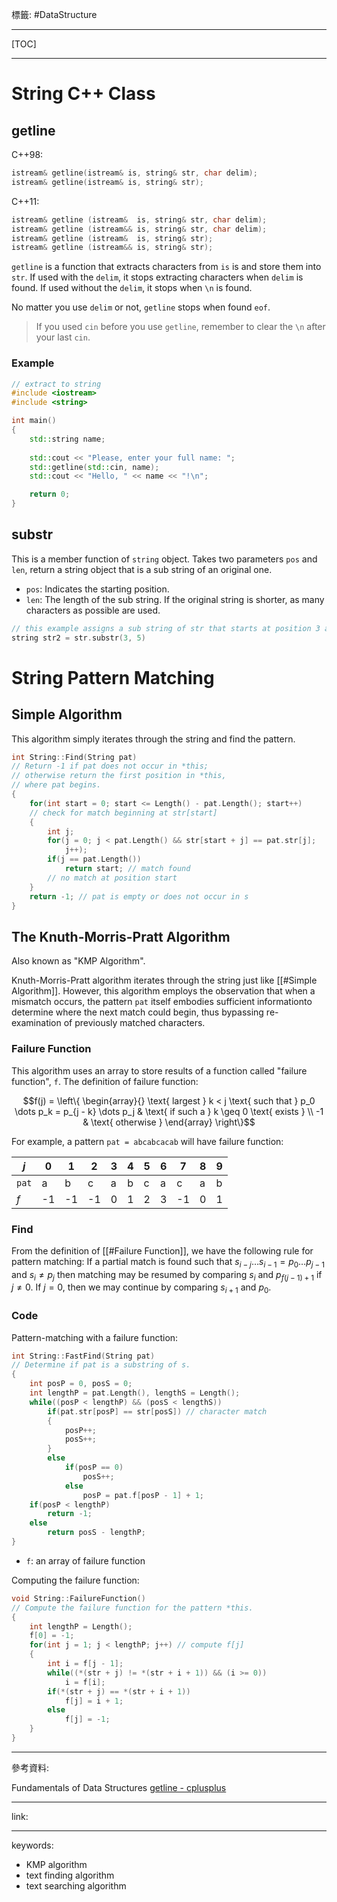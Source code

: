 標籤: #DataStructure 

---

[TOC]

---

# String C++ Class

## getline

C++98:

```cpp
istream& getline(istream& is, string& str, char delim);
istream& getline(istream& is, string& str);
```

C++11:

```cpp
istream& getline (istream&  is, string& str, char delim);
istream& getline (istream&& is, string& str, char delim);
istream& getline (istream&  is, string& str);
istream& getline (istream&& is, string& str);
```

`getline` is a function that extracts characters from `is` is and store them into `str`. If used with the `delim`, it stops extracting characters when `delim` is found. If used without the `delim`, it stops when `\n` is found.

No matter you use `delim` or not, `getline` stops when found `eof`.

> If you used `cin` before you use `getline`, remember to clear the `\n` after your last `cin`.

### Example

```cpp
// extract to string
#include <iostream>
#include <string>

int main()
{
	std::string name;
	
	std::cout << "Please, enter your full name: ";
	std::getline(std::cin, name);
	std::cout << "Hello, " << name << "!\n";

	return 0;
}
```

## substr

This is a member function of `string` object. Takes two parameters `pos` and `len`, return a string object that is a sub string of an original one.

- `pos`: Indicates the starting position.
- `len`: The length of the sub string. If the original string is shorter, as many characters as possible are used.

```cpp
// this example assigns a sub string of str that starts at position 3 and has length 5 to string str2.
string str2 = str.substr(3, 5)
```

# String Pattern Matching

## Simple Algorithm

This algorithm simply iterates through the string and find the pattern.

```cpp
int String::Find(String pat)
// Return -1 if pat does not occur in *this;
// otherwise return the first position in *this,
// where pat begins.
{
	for(int start = 0; start <= Length() - pat.Length(); start++)
	// check for match beginning at str[start]
	{
		int j;
		for(j = 0; j < pat.Length() && str[start + j] == pat.str[j];
			j++);
		if(j == pat.Length())
			return start; // match found
		// no match at position start
	}
	return -1; // pat is empty or does not occur in s
}
```

## The Knuth-Morris-Pratt Algorithm

Also known as "KMP Algorithm".

Knuth-Morris-Pratt algorithm iterates through the string just like [[#Simple Algorithm]]. However, this algorithm employs the observation that when a mismatch occurs, the pattern `pat` itself embodies sufficient informationto determine where the next match could begin, thus bypassing re-examination of previously matched characters.

### Failure Function

This algorithm uses an array to store results of a function called "failure function", `f`. The definition of failure function:

$$f(j) = \left\{
	\begin{array}{}
		\text{ largest } k < j \text{ such that } 
		p_0 \dots p_k = p_{j - k} \dots p_j &
		\text{ if such a } k \geq 0 \text{ exists } \\
		-1 & \text{ otherwise }
	\end{array}	
\right\}$$

For example, a pattern `pat = abcabcacab` will have failure function:

| $j$   | 0   | 1   | 2   | 3   | 4   | 5   | 6   | 7   | 8   | 9   |
| ----- | --- | --- | --- | --- | --- | --- | --- | --- | --- | --- |
| `pat` | a   | b   | c   | a   | b   | c   | a   | c   | a   | b   |
| $f$   | -1  | -1  | -1  | 0   | 1   | 2   | 3   | -1  | 0   | 1   | 

### Find

From the definition of [[#Failure Function]], we have the following rule for pattern matching: If a partial match is found such that $s_{i - j} \dots s_{i - 1} = p_0 \dots p_{j - 1}$ and $s_i \neq p_j$ then matching may be resumed by comparing $s_i$ and $p_{f(j - 1) + 1}$ if $j \neq 0$. If $j = 0$, then we may continue by comparing $s_{i + 1}$ and $p_0$.

### Code

Pattern-matching with a failure function:

```cpp
int String::FastFind(String pat)
// Determine if pat is a substring of s.
{
	int posP = 0, posS = 0;
	int lengthP = pat.Length(), lengthS = Length();
	while((posP < lengthP) && (posS < lengthS))
		if(pat.str[posP] == str[posS]) // character match
		{
			posP++;
			posS++;
		}
		else
			if(posP == 0)
				posS++;
			else
				posP = pat.f[posP - 1] + 1;
	if(posP < lengthP)
		return -1;
	else
		return posS - lengthP;
}
```

- `f`: an array of failure function

Computing the failure function:

```cpp
void String::FailureFunction()
// Compute the failure function for the pattern *this.
{
	int lengthP = Length();
	f[0] = -1;
	for(int j = 1; j < lengthP; j++) // compute f[j]
	{
		int i = f[j - 1];
		while((*(str + j) != *(str + i + 1)) && (i >= 0))
			i = f[i];
		if(*(str + j) == *(str + i + 1))
			f[j] = i + 1;
		else
			f[j] = -1;
	}
}
```

---

參考資料:

Fundamentals of Data Structures
[getline - cplusplus](https://cplusplus.com/reference/string/string/getline/?kw=getline)

---

link:



---

keywords:

- KMP algorithm
- text finding algorithm
- text searching algorithm